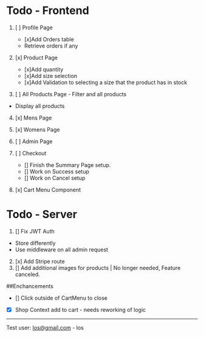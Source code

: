 # Todo - Frontend

1. [ ] Profile Page

    - [x]Add Orders table
    - Retrieve orders if any

2. [x] Product Page

    - [x]Add quantity
    - [x]Add size selection
    - [x]Add Validation to selecting a size that the product has in stock

3. [ ] All Products Page - Filter and all products

-   Display all products

4. [x] Mens Page
5. [x] Womens Page
6. [ ] Admin Page
7. [ ] Checkout

    - [] Finish the Summary Page setup.
    - [] Work on Success setup
    - [] Work on Cancel setup

8. [x] Cart Menu Component

# Todo - Server

1. [] Fix JWT Auth

-   Store differently
-   Use middleware on all admin request

2. [x] Add Stripe route
3. [] Add additional images for products | No longer needed, Feature canceled.

##Enchancements

-   [] Click outside of CartMenu to close
-   [x] Shop Context add to cart - needs reworking of logic

---

Test user: los@gmail.com - los
